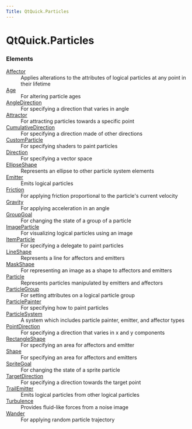 ```yaml
---
Title: QtQuick.Particles
---
```


# QtQuick.Particles

<h3>Elements</h3>
<dl>

<dt><a href="QtQuick.Particles.Affector.md">Affector</a></dt><dd>Applies alterations to the attributes of logical particles at any point in their lifetime </dd>

<dt><a href="QtQuick.Particles.Age.md">Age</a></dt><dd>For altering particle ages </dd>

<dt><a href="QtQuick.Particles.AngleDirection.md">AngleDirection</a></dt><dd>For specifying a direction that varies in angle </dd>

<dt><a href="QtQuick.Particles.Attractor.md">Attractor</a></dt><dd>For attracting particles towards a specific point </dd>

<dt><a href="QtQuick.Particles.CumulativeDirection.md">CumulativeDirection</a></dt><dd>For specifying a direction made of other directions </dd>

<dt><a href="QtQuick.Particles.CustomParticle.md">CustomParticle</a></dt><dd>For specifying shaders to paint particles </dd>

<dt><a href="QtQuick.Particles.Direction.md">Direction</a></dt><dd>For specifying a vector space </dd>

<dt><a href="QtQuick.Particles.EllipseShape.md">EllipseShape</a></dt><dd>Represents an ellipse to other particle system elements </dd>

<dt><a href="QtQuick.Particles.Emitter.md">Emitter</a></dt><dd>Emits logical particles </dd>

<dt><a href="QtQuick.Particles.Friction.md">Friction</a></dt><dd>For applying friction proportional to the particle's current velocity </dd>

<dt><a href="QtQuick.Particles.Gravity.md">Gravity</a></dt><dd>For applying acceleration in an angle </dd>

<dt><a href="QtQuick.Particles.GroupGoal.md">GroupGoal</a></dt><dd>For changing the state of a group of a particle </dd>

<dt><a href="QtQuick.Particles.ImageParticle.md">ImageParticle</a></dt><dd>For visualizing logical particles using an image </dd>

<dt><a href="QtQuick.Particles.ItemParticle.md">ItemParticle</a></dt><dd>For specifying a delegate to paint particles </dd>

<dt><a href="QtQuick.Particles.LineShape.md">LineShape</a></dt><dd>Represents a line for affectors and emitters </dd>

<dt><a href="QtQuick.Particles.MaskShape.md">MaskShape</a></dt><dd>For representing an image as a shape to affectors and emitters </dd>

<dt><a href="QtQuick.Particles.Particle.md">Particle</a></dt><dd>Represents particles manipulated by emitters and affectors </dd>

<dt><a href="QtQuick.Particles.ParticleGroup.md">ParticleGroup</a></dt><dd>For setting attributes on a logical particle group </dd>

<dt><a href="QtQuick.Particles.ParticlePainter.md">ParticlePainter</a></dt><dd>For specifying how to paint particles </dd>

<dt><a href="QtQuick.Particles.ParticleSystem.md">ParticleSystem</a></dt><dd>A system which includes particle painter, emitter, and affector types </dd>

<dt><a href="QtQuick.Particles.PointDirection.md">PointDirection</a></dt><dd>For specifying a direction that varies in x and y components </dd>

<dt><a href="QtQuick.Particles.RectangleShape.md">RectangleShape</a></dt><dd>For specifying an area for affectors and emitter </dd>

<dt><a href="QtQuick.Particles.Shape.md">Shape</a></dt><dd>For specifying an area for affectors and emitters </dd>

<dt><a href="QtQuick.Particles.SpriteGoal.md">SpriteGoal</a></dt><dd>For changing the state of a sprite particle </dd>

<dt><a href="QtQuick.Particles.TargetDirection.md">TargetDirection</a></dt><dd>For specifying a direction towards the target point </dd>

<dt><a href="QtQuick.Particles.TrailEmitter.md">TrailEmitter</a></dt><dd>Emits logical particles from other logical particles </dd>

<dt><a href="QtQuick.Particles.Turbulence.md">Turbulence</a></dt><dd>Provides fluid-like forces from a noise image </dd>

<dt><a href="QtQuick.Particles.Wander.md">Wander</a></dt><dd>For applying random particle trajectory </dd>

</dl>
